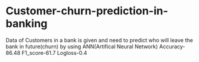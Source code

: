 # Customer-churn-prediction-in-banking
Data of Customers in a bank is given and need to predict who will leave the bank in future(churn) by using ANN(Artifical Neural Network)
Accuracy-86.48
F1_score-61.7
Logloss-0.4
